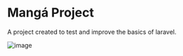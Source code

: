 
# Mangá Project

A project created to test and improve the basics of laravel.

![image](https://user-images.githubusercontent.com/68424312/174462762-c40ca4f1-658a-4141-9a26-0f315967f442.png)

